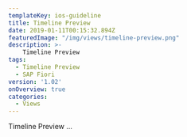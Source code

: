 ```yaml
---
templateKey: ios-guideline
title: Timeline Preview
date: 2019-01-11T00:15:32.894Z
featuredImage: "/img/views/timeline-preview.png"
description: >-
    Timeline Preview
tags:
  - Timeline Preview
  - SAP Fiori
version: '1.02'
onOverview: true
categories:
  - Views
---
```





Timeline Preview ...
